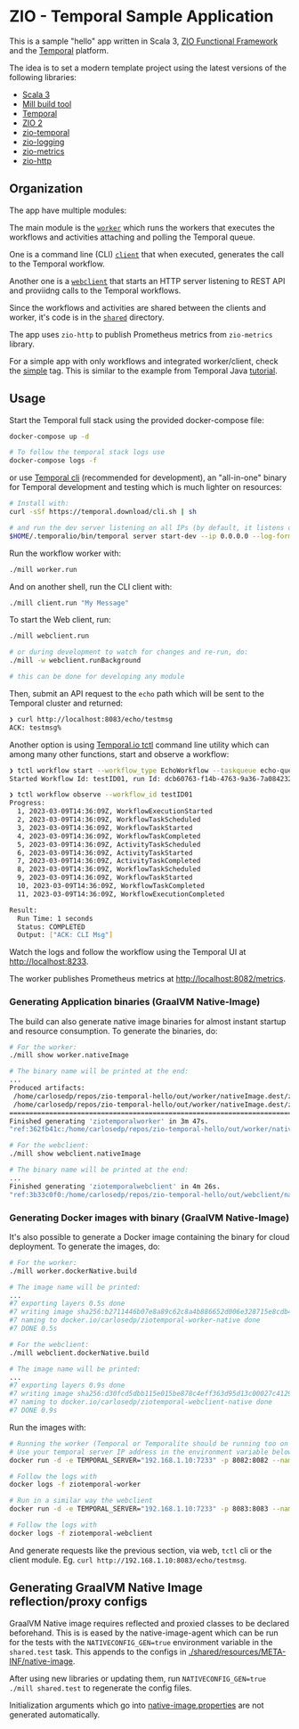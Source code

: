 # ZIO - Temporal Sample Application

This is a sample "hello" app written in Scala 3, [ZIO Functional Framework](https://zio.dev/) and the [Temporal](https://temporal.io/) platform.

The idea is to set a modern template project using the latest versions of the following libraries:

- [Scala 3](https://docs.scala-lang.org/scala3/new-in-scala3.html)
- [Mill build tool](https://com-lihaoyi.github.io/mill/mill/Intro_to_Mill.html)
- [Temporal](https://github.com/temporalio/temporal)
- [ZIO 2](https://github.com/zio/zio)
- [zio-temporal](https://github.com/vitaliihonta/zio-temporal)
- [zio-logging](https://zio.dev/ecosystem/officials/zio-logging/)
- [zio-metrics](https://zio.dev/ecosystem/officials/zio-metrics/)
- [zio-http](https://github.com/zio/zio-http)

## Organization

The app have multiple modules:

The main module is the [`worker`](./worker/src/) which runs the workers that executes the workflows and activities attaching and polling the Temporal queue.

One is a command line (CLI) [`client`](./client/src/) that when executed, generates the call to the Temporal workflow.

Another one is a [`webclient`](./webclient/src/) that starts an HTTP server listening to REST API and proviidng calls to the Temporal workflows.

Since the workflows and activities are shared between the clients and worker, it's code is in the [`shared`](./shared/src/) directory.

The app uses `zio-http` to publish Prometheus metrics from `zio-metrics` library.

For a simple app with only workflows and integrated worker/client, check the [simple](https://github.com/carlosedp/zio-temporal-hello/tree/simple) tag. This is similar to the example from Temporal Java [tutorial](https://learn.temporal.io/getting_started/java/hello_world_in_java).

## Usage

Start the Temporal full stack using the provided docker-compose file:

```sh
docker-compose up -d

# To follow the temporal stack logs use
docker-compose logs -f
```

or use [Temporal cli](https://github.com/temporalio/cli) (recommended for development), an "all-in-one" binary for Temporal development and testing which is much lighter on resources:

```sh
# Install with:
curl -sSf https://temporal.download/cli.sh | sh

# and run the dev server listening on all IPs (by default, it listens on localhost only)
$HOME/.temporalio/bin/temporal server start-dev --ip 0.0.0.0 --log-format pretty --log-level warn --db-filename /tmp/temporal.db
```

Run the workflow worker with:

```sh
./mill worker.run
```

And on another shell, run the CLI client with:

```sh
./mill client.run "My Message"
```

To start the Web client, run:

```sh
./mill webclient.run

# or during development to watch for changes and re-run, do:
./mill -w webclient.runBackground

# this can be done for developing any module
```

Then, submit an API request to the `echo` path which will be sent to the Temporal cluster and returned:

```sh
❯ curl http://localhost:8083/echo/testmsg
ACK: testmsg%
```

Another option is using [Temporal.io tctl](https://github.com/temporalio/tctl) command line utility which can among many other functions, start and observe a workflow:

```sh
❯ tctl workflow start --workflow_type EchoWorkflow --taskqueue echo-queue --workflow_id testID01 --input '"CLI Msg"'
Started Workflow Id: testID01, run Id: dcb60763-f14b-4763-9a36-7a08423214ad

❯ tctl workflow observe --workflow_id testID01
Progress:
  1, 2023-03-09T14:36:09Z, WorkflowExecutionStarted
  2, 2023-03-09T14:36:09Z, WorkflowTaskScheduled
  3, 2023-03-09T14:36:09Z, WorkflowTaskStarted
  4, 2023-03-09T14:36:09Z, WorkflowTaskCompleted
  5, 2023-03-09T14:36:09Z, ActivityTaskScheduled
  6, 2023-03-09T14:36:09Z, ActivityTaskStarted
  7, 2023-03-09T14:36:09Z, ActivityTaskCompleted
  8, 2023-03-09T14:36:09Z, WorkflowTaskScheduled
  9, 2023-03-09T14:36:09Z, WorkflowTaskStarted
  10, 2023-03-09T14:36:09Z, WorkflowTaskCompleted
  11, 2023-03-09T14:36:09Z, WorkflowExecutionCompleted

Result:
  Run Time: 1 seconds
  Status: COMPLETED
  Output: ["ACK: CLI Msg"]
```

Watch the logs and follow the workflow using the Temporal UI at [http://localhost:8233](http://localhost:8233).

The worker publishes Prometheus metrics at [http://localhost:8082/metrics](http://localhost:8082/metrics).

### Generating Application binaries (GraalVM Native-Image)

The build can also generate native image binaries for almost instant startup and resource consumption. To generate the binaries, do:

```sh
# For the worker:
./mill show worker.nativeImage

# The binary name will be printed at the end:
...
Produced artifacts:
 /home/carlosedp/repos/zio-temporal-hello/out/worker/nativeImage.dest/ziotemporalworker (executable)
 /home/carlosedp/repos/zio-temporal-hello/out/worker/nativeImage.dest/ziotemporalworker.build_artifacts.txt (txt)
========================================================================================================================
Finished generating 'ziotemporalworker' in 3m 47s.
"ref:362fb41c:/home/carlosedp/repos/zio-temporal-hello/out/worker/nativeImage.dest/ziotemporalworker"

# For the webclient:
./mill show webclient.nativeImage

# The binary name will be printed at the end:
...
Finished generating 'ziotemporalwebclient' in 4m 26s.
"ref:3b33c0f0:/home/carlosedp/repos/zio-temporal-hello/out/webclient/nativeImage.dest/ziotemporalwebclient"
```

### Generating Docker images with binary (GraalVM Native-Image)

It's also possible to generate a Docker image containing the binary for cloud deployment. To generate the images, do:

```sh
# For the worker:
./mill worker.dockerNative.build

# The image name will be printed:
...
#7 exporting layers 0.5s done
#7 writing image sha256:b2711446b07e8a89c62c8a4b886652d006e328715e8cdb4e3c2ea9e4014dc92d done
#7 naming to docker.io/carlosedp/ziotemporal-worker-native done
#7 DONE 0.5s

# For the webclient:
./mill webclient.dockerNative.build

# The image name will be printed:
...
#7 exporting layers 0.9s done
#7 writing image sha256:d30fcd5dbb115e015be878c4eff363d95d13c00027c41292a386fe7dbba5f037 done
#7 naming to docker.io/carlosedp/ziotemporal-webclient-native done
#7 DONE 0.9s
```

Run the images with:

```sh
# Running the worker (Temporal or Temporalite should be running too on another shell)
# Use your temporal server IP address in the environment variable below
docker run -d -e TEMPORAL_SERVER="192.168.1.10:7233" -p 8082:8082 --name ziotemporal-worker docker.io/carlosedp/ziotemporal-worker-native

# Follow the logs with
docker logs -f ziotemporal-worker

# Run in a similar way the webclient
docker run -d -e TEMPORAL_SERVER="192.168.1.10:7233" -p 8083:8083 --name ziotemporal-webclient docker.io/carlosedp/ziotemporal-webclient-native

# Follow the logs with
docker logs -f ziotemporal-webclient
```

And generate requests like the previous section, via web, `tctl` cli or the client module. Eg. `curl http://192.168.1.10:8083/echo/testmsg`.

## Generating GraalVM Native Image reflection/proxy configs

GraalVM Native image requires reflected and proxied classes to be declared beforehand. This is is eased by the native-image-agent which can be run for the tests with the `NATIVECONFIG_GEN=true` environment variable in the `shared.test` task. This appends to the configs in [./shared/resources/META-INF/native-image](./shared/resources/META-INF/native-image).

After using new libraries or updating them, run `NATIVECONFIG_GEN=true ./mill shared.test` to regenerate the config files.

Initialization arguments which go into [native-image.properties](./shared/resources/META-INF/native-image/native-image.properties) are not generated automatically.

